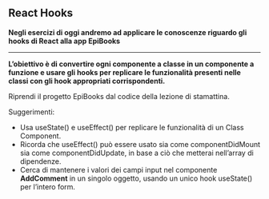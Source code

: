## React Hooks

**Negli esercizi di oggi andremo ad applicare le conoscenze riguardo gli hooks di React alla app EpiBooks**

---

**L’obiettivo è di convertire ogni componente a classe in un componente a funzione e usare gli hooks per replicare le funzionalità presenti nelle classi con gli hook appropriati corrispondenti.**

Riprendi il progetto EpiBooks dal codice della lezione di stamattina.

Suggerimenti:

- Usa useState() e useEffect() per replicare le funzionalità di un Class Component.
- Ricorda che useEffect() può essere usato sia come componentDidMount sia come componentDidUpdate, in base a ciò che metterai nell’array di dipendenze.
- Cerca di mantenere i valori dei campi input nel componente **AddComment** in un singolo oggetto, usando un unico hook useState() per l’intero form.
